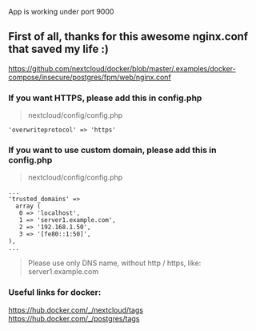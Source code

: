 App is working under port 9000

## First of all, thanks for this awesome nginx.conf that saved my life :)
https://github.com/nextcloud/docker/blob/master/.examples/docker-compose/insecure/postgres/fpm/web/nginx.conf

### If you want HTTPS, please add this in config.php
> nextcloud/config/config.php
```
'overwriteprotocol' => 'https'
```

### If you want to use custom domain, please add this in config.php
> nextcloud/config/config.php
```
...
'trusted_domains' =>
  array (
   0 => 'localhost',
   1 => 'server1.example.com',
   2 => '192.168.1.50',
   3 => '[fe80::1:50]',
),
...
```

> Please use only DNS name, without http / https, like: server1.example.com


### Useful links for docker:
https://hub.docker.com/_/nextcloud/tags \
https://hub.docker.com/_/postgres/tags 